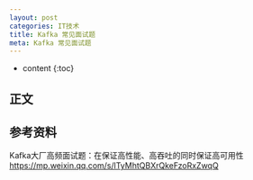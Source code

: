 ```yaml
---
layout: post
categories: IT技术
title: Kafka 常见面试题
meta: Kafka 常见面试题
---
```

* content
{:toc}
  
## 正文



## 参考资料

Kafka大厂高频面试题：在保证高性能、高吞吐的同时保证高可用性 <https://mp.weixin.qq.com/s/lTyMhtQBXrQkeFzoRxZwqQ>

